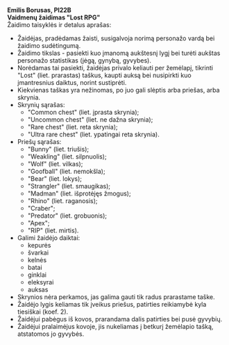 **Emilis Borusas, PI22B<br>
Vaidmenų žaidimas "Lost RPG"**<br>
Žaidimo taisyklės ir detalus aprašas:<br>

- Žaidėjas, pradėdamas žaisti, susigalvoja norimą personažo vardą bei žaidimo sudėtingumą.
- Žaidimo tikslas - pasiekti kuo įmanomą aukštesnį lygį bei turėti aukštas personažo statistikas (jėgą, gynybą, gyvybes).
- Norėdamas tai pasiekti, žaidėjas privalo keliauti per žemėlapį, tikrinti "Lost" (liet. prarastas) taškus, kaupti auksą bei nusipirkti kuo įmantresnius daiktus, norint sustiprėti.
- Kiekvienas taškas yra nežinomas, po juo gali slėptis arba priešas, arba skrynia.
- Skrynių sąrašas:
    - "Common chest" (liet. įprasta skrynia);
    - "Uncommon chest" (liet. ne dažna skrynia);
    - "Rare chest" (liet. reta skrynia);
    - "Ultra rare chest" (liet. ypatingai reta skrynia).
- Priešų sąrašas:
    - "Bunny" (liet. triušis);
    - "Weakling" (liet. silpnuolis);
    - "Wolf" (liet. vilkas);
    - "Goofball" (liet. nemokšla);
    - "Bear" (liet. lokys);
    - "Strangler" (liet. smaugikas);
    - "Madman" (liet. išprotėjęs žmogus);
    - "Rhino" (liet. raganosis);
    - "Craber";
    - "Predator" (liet. grobuonis);
    - "Apex";
    - "RIP" (liet. mirtis).
- Galimi žaidėjo daiktai:
    - kepurės
    - švarkai
    - kelnės
    - batai
    - ginklai
    - eleksyrai
    - auksas
- Skrynios nėra perkamos, jas galima gauti tik radus prarastame taške.
- Žaidėjo lygis keliamas tik įveikus priešus, patirties reikiamybė kyla tiesiškai (koef. 2).
- Žaidėjui pabėgus iš kovos, prarandama dalis patirties bei pusė gyvybių.
- Žaidėjui pralaimėjus kovoje, jis nukeliamas į betkurį žemėlapio tašką, atstatomos jo gyvybės.
